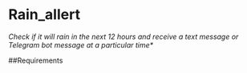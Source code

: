 # Rain_allert
<em> Check if it will rain in the next 12 hours and receive a text message or Telegram bot message at a particular time* </em>

##Requirements
